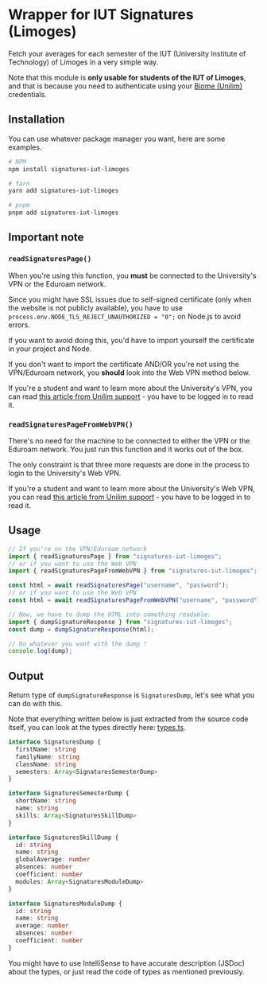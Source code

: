 # Wrapper for IUT Signatures (Limoges)

Fetch your averages for each semester of the IUT (University Institute of Technology) of Limoges in a very simple way.

Note that this module is **only usable for students of the IUT of Limoges**, and that is because you need to authenticate using your [Biome (Unilim)](https://biome.unilim.fr) credentials.

## Installation

You can use whatever package manager you want, here are some examples.

```bash
# NPM
npm install signatures-iut-limoges

# Yarn
yarn add signatures-iut-limoges

# pnpm
pnpm add signatures-iut-limoges
```

## Important note

### `readSignaturesPage()`

When you're using this function, you **must** be connected to the University's VPN or the Eduroam network.

Since you might have SSL issues due to self-signed certificate (only when the website is not publicly available), you have to use `process.env.NODE_TLS_REJECT_UNAUTHORIZED = "0";` on Node.js to avoid errors.

If you want to avoid doing this, you'd have to import yourself the certificate in your project and Node.

If you don't want to import the certificate AND/OR you're not using the VPN/Eduroam network, you **should** look into the Web VPN method below.

If you're a student and want to learn more about the University's VPN, you can read [this article from Unilim support](https://support.unilim.fr/reseau/acces-vpn/service-vpn-de-luniversite-de-limoges-2/) - you have to be logged in to read it.

### `readSignaturesPageFromWebVPN()`

There's no need for the machine to be connected to either the VPN or the Eduroam network.
You just run this function and it works out of the box.

The only constraint is that three more requests are done in the process to login to the University's Web VPN.

If you're a student and want to learn more about the University's Web VPN, you can read [this article from Unilim support](https://support.unilim.fr/reseau/acces-vpn/portail-web-vpn/) - you have to be logged in to read it.

## Usage

```typescript
// If you're on the VPN/Eduroam network
import { readSignaturesPage } from "signatures-iut-limoges";
// or if you want to use the Web VPN
import { readSignaturesPageFromWebVPN } from "signatures-iut-limoges";

const html = await readSignaturesPage("username", "password");
// or if you want to use the Web VPN
const html = await readSignaturesPageFromWebVPN("username", "password");

// Now, we have to dump the HTML into something readable.
import { dumpSignatureResponse } from "signatures-iut-limoges";
const dump = dumpSignatureResponse(html);

// Do whatever you want with the dump !
console.log(dump);
```

## Output

Return type of `dumpSignatureResponse` is `SignaturesDump`, let's see what you can do with this.

Note that everything written below is just extracted from the source code itself, you can look at the types directly here: [types.ts](./src/types.ts).

```typescript
interface SignaturesDump {
  firstName: string
  familyName: string
  className: string
  semesters: Array<SignaturesSemesterDump>
}

interface SignaturesSemesterDump {
  shortName: string
  name: string
  skills: Array<SignaturesSkillDump>
}

interface SignaturesSkillDump {
  id: string
  name: string
  globalAverage: number
  absences: number
  coefficient: number
  modules: Array<SignaturesModuleDump>
}

interface SignaturesModuleDump {
  id: string
  name: string
  average: number
  absences: number
  coefficient: number
}
```

You might have to use IntelliSense to have accurate description (JSDoc) about the types, or just read the code of types as mentioned previously.

